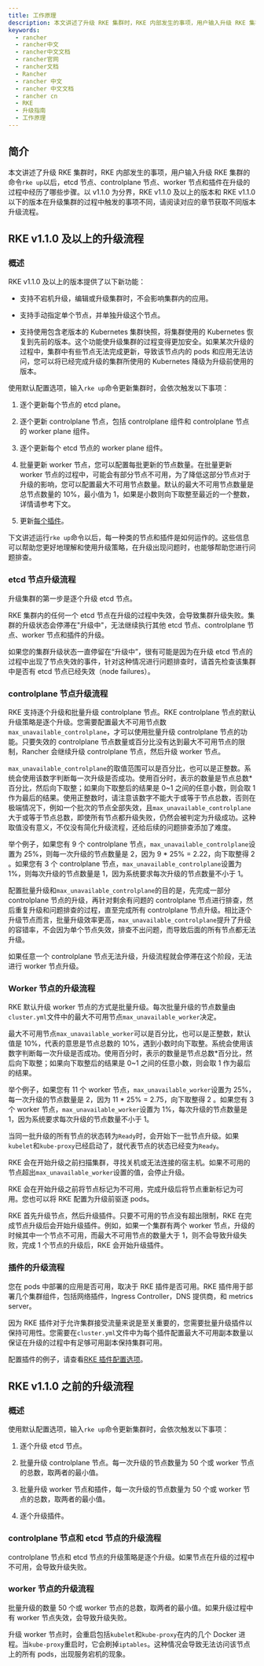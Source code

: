 ```yaml
---
title: 工作原理
description: 本文讲述了升级 RKE 集群时，RKE 内部发生的事项，用户输入升级 RKE 集群的命令`rke up`以后，etcd 节点、controlplane 节点、worker 节点和插件在升级的过程中经历了哪些步骤。以 v1.1.0 为分界，RKE v1.1.0 及以上的版本和 RKE v1.1.0 以下的版本在升级集群的过程中触发的事项不同，请阅读对应的章节获取不同版本升级流程。
keywords:
  - rancher
  - rancher中文
  - rancher中文文档
  - rancher官网
  - rancher文档
  - Rancher
  - rancher 中文
  - rancher 中文文档
  - rancher cn
  - RKE
  - 升级指南
  - 工作原理
---
```


## 简介

本文讲述了升级 RKE 集群时，RKE 内部发生的事项，用户输入升级 RKE 集群的命令`rke up`以后，etcd 节点、controlplane 节点、worker 节点和插件在升级的过程中经历了哪些步骤。以 v1.1.0 为分界，RKE v1.1.0 及以上的版本和 RKE v1.1.0 以下的版本在升级集群的过程中触发的事项不同，请阅读对应的章节获取不同版本升级流程。

## RKE v1.1.0 及以上的升级流程

### 概述

RKE v1.1.0 及以上的版本提供了以下新功能：

- 支持不宕机升级，编辑或升级集群时，不会影响集群内的应用。

- 支持手动指定单个节点，并单独升级这个节点。

- 支持使用包含老版本的 Kubernetes 集群快照，将集群使用的 Kubernetes 恢复到先前的版本。这个功能使升级集群的过程变得更加安全。如果某次升级的过程中，集群中有些节点无法完成更新，导致该节点内的 pods 和应用无法访问，您可以将已经完成升级的集群所使用的 Kubernetes 降级为升级前使用的版本。

使用默认配置选项，输入`rke up`命令更新集群时，会依次触发以下事项：

1. 逐个更新每个节点的 etcd plane。

1. 逐个更新 controlplane 节点，包括 controlplane 组件和 controlplane 节点的 worker plane 组件。

1. 逐个更新每个 etcd 节点的 worker plane 组件。

1. 批量更新 worker 节点，您可以配置每批更新的节点数量。在批量更新 worker 节点的过程中，可能会有部分节点不可用，为了降低这部分节点对于升级的影响，您可以配置最大不可用节点数量。默认的最大不可用节点数量是总节点数量的 10%，最小值为 1，如果是小数则向下取整至最近的一个整数，详情请参考下文。

1. 更新[每个插件](/docs/rke/config-options/add-ons/_index)。

下文讲述运行`rke up`命令以后，每一种类的节点和插件是如何运作的。这些信息可以帮助您更好地理解和使用升级策略，在升级出现问题时，也能够帮助您进行问题排查。

### etcd 节点升级流程

升级集群的第一步是逐个升级 etcd 节点。

RKE 集群内的任何一个 etcd 节点在升级的过程中失效，会导致集群升级失败。集群的升级状态会停滞在"升级中"，无法继续执行其他 etcd 节点、controlplane 节点、worker 节点和插件的升级。

如果您的集群升级状态一直停留在“升级中”，很有可能是因为在升级 etcd 节点的过程中出现了节点失效的事件，针对这种情况进行问题排查时，请首先检查该集群中是否有 etcd 节点已经失效（node failures）。

### controlplane 节点升级流程

RKE 支持逐个升级和批量升级 controlplane 节点。RKE controlplane 节点的默认升级策略是逐个升级。您需要配置最大不可用节点数`max_unavailable_controlplane`，才可以使用批量升级 controlplane 节点的功能。只要失效的 controlplane 节点数量或百分比没有达到最大不可用节点的限制，Rancher 会继续升级 controlplane 节点，然后升级 worker 节点。

`max_unavailable_controlplane`的取值范围可以是百分比，也可以是正整数。系统会使用该数字判断每一次升级是否成功。使用百分时，表示的数量是节点总数\*百分比，然后向下取整；如果向下取整后的结果是 0~1 之间的任意小数，则会取 1 作为最后的结果。使用正整数时，请注意该数字不能大于或等于节点总数，否则在极端情况下，例如一个批次的节点全部失效，且`max_unavailable_controlplane`大于或等于节点总数，即使所有节点都升级失败，仍然会被判定为升级成功。这种取值没有意义，不仅没有简化升级流程，还给后续的问题排查添加了难度。

举个例子，如果您有 9 个 controlplane 节点，`max_unavailable_controlplane`设置为 25%，则每一次升级的节点数量是 2，因为 9 \* 25% = 2.22，向下取整得 2 。如果您有 3 个 controlplane 节点，`max_unavailable_controlplane`设置为 1%，则每次升级的节点数量是 1，因为系统要求每次升级的节点数量不小于 1。

配置批量升级和`max_unavailable_controlplane`的目的是，先完成一部分 controlplane 节点的升级，再针对剩余有问题的 controlplane 节点进行排查，然后重复升级和问题排查的过程，直至完成所有 controlplane 节点升级。相比逐个升级节点而言，批量升级效率更高，`max_unavailable_controlplane`提升了升级的容错率，不会因为单个节点失效，排查不出问题，而导致后面的所有节点都无法升级。

如果任意一个 controlplane 节点无法升级，升级流程就会停滞在这个阶段，无法进行 worker 节点升级。

### Worker 节点的升级流程

RKE 默认升级 worker 节点的方式是批量升级。每次批量升级的节点数量由`cluster.yml`文件中的最大不可用节点`max_unavailable_worker`决定。

最大不可用节点`max_unavailable_worker`可以是百分比，也可以是正整数，默认值是 10%，代表的意思是节点总数的 10%，遇到小数时向下取整。系统会使用该数字判断每一次升级是否成功。使用百分时，表示的数量是节点总数\*百分比，然后向下取整；如果向下取整后的结果是 0~1 之间的任意小数，则会取 1 作为最后的结果。

举个例子，如果您有 11 个 worker 节点，`max_unavailable_worker`设置为 25%，每一次升级的节点数量是 2，因为 11 \* 25% = 2.75，向下取整得 2 。如果您有 3 个 worker 节点，`max_unavailable_worker`设置为 1%，每次升级的节点数量是 1，因为系统要求每次升级的节点数量不小于 1。

当同一批升级的所有节点的状态转为`Ready`时，会开始下一批节点升级。如果`kubelet`和`kube-proxy`已经启动了，就代表节点的状态已经变为`Ready`。

RKE 会在开始升级之前扫描集群，寻找关机或无法连接的宿主机。如果不可用的节点超出`max_unavailable_worker`设置的值，会停止升级。

RKE 会在开始升级之前将节点标记为不可用，完成升级后将节点重新标记为可用。您也可以将 RKE 配置为升级前驱逐 pods。

RKE 首先升级节点，然后升级插件。只要不可用的节点没有超出限制，RKE 在完成节点升级后会开始升级插件。例如，如果一个集群有两个 worker 节点，升级的时候其中一个节点不可用，而最大不可用节点的数量大于 1，则不会导致升级失败，完成 1 个节点的升级后，RKE 会开始升级插件。

### 插件的升级流程

您在 pods 中部署的应用是否可用，取决于 RKE 插件是否可用。RKE 插件用于部署几个集群组件，包括网络插件，Ingress Controller，DNS 提供商，和 metrics server。

因为 RKE 插件对于允许集群接受流量来说是至关重要的，您需要批量升级插件以保持可用性。您需要在`cluster.yml`文件中为每个插件配置最大不可用副本数量以保证在升级的过程中有足够可用副本保持集群可用。

配置插件的例子，请查看[RKE 插件配置选项](/docs/rke/upgrades/configuring-strategy/_index)。

## RKE v1.1.0 之前的升级流程

### 概述

使用默认配置选项，输入`rke up`命令更新集群时，会依次触发以下事项：

1. 逐个升级 etcd 节点。

1. 批量升级 controlplane 节点。每一次升级的节点数量为 50 个或 worker 节点的总数，取两者的最小值。

1. 批量升级 worker 节点和插件，每一次升级的节点数量为 50 个或 worker 节点的总数，取两者的最小值。

1. 逐个升级插件。

### controlplane 节点和 etcd 节点的升级流程

controlplane 节点和 etcd 节点的升级策略是逐个升级。如果节点在升级的过程中不可用，会导致升级失败。

### worker 节点的升级流程

批量升级的数量 50 个或 worker 节点的总数，取两者的最小值。如果升级过程中有 worker 节点失效，会导致升级失败。

升级 worker 节点时，会重启包括`kubelet`和`kube-proxy`在内的几个 Docker 进程。当`kube-proxy`重启时，它会刷掉`iptables`。这种情况会导致无法访问该节点上的所有 pods，出现服务宕机的现象。
